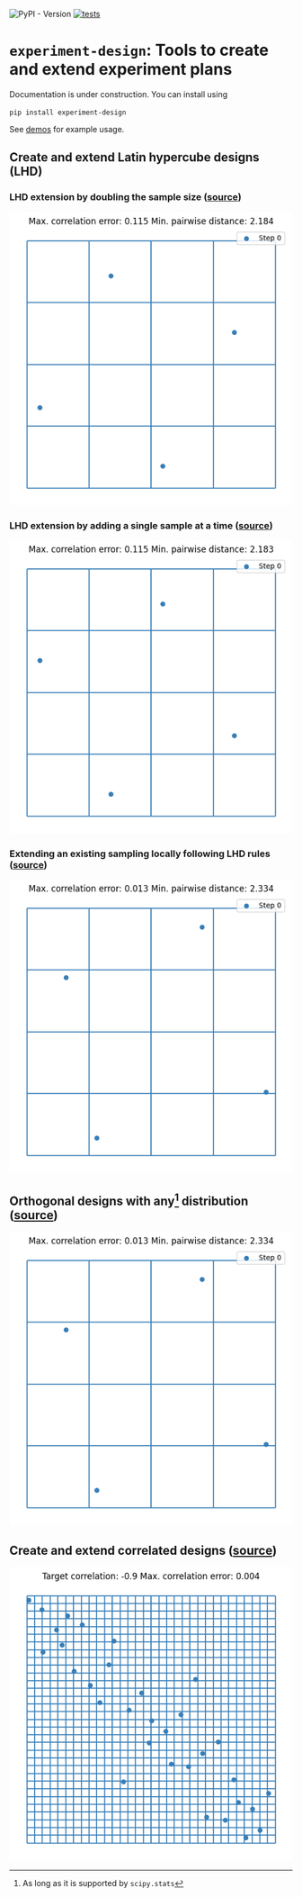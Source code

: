 ![PyPI - Version](https://img.shields.io/pypi/v/experiment-design)
[![tests](https://github.com/canbooo/experimental-design/actions/workflows/tests.yml/badge.svg)](https://github.com/canbooo/experimental-design/actions/workflows/tests.yml)

# `experiment-design`: Tools to create and extend experiment plans

Documentation is under construction. You can install using

`pip install experiment-design`

See  [demos](./demos) for example usage.

## Create and extend Latin hypercube designs (LHD)

### LHD extension by doubling the sample size ([source](https://github.com/canbooo/experiment-design/blob/main/demos/lhs_sampling_extension_by_doubling.py))
![LHS extension by doubling](docs/source/images/lhs_extension_by_doubling.gif)

### LHD extension by adding a single sample at a time ([source](https://github.com/canbooo/experiment-design/blob/main/demos/lhs_sampling_extension_constant.py))
![LHS extension one by one](docs/source/images/lhs_extension_by_constant.gif)

### Extending an existing sampling locally following LHD rules ([source](https://github.com/canbooo/experiment-design/blob/main/demos/lhs_sampling_local_extension.py))
![Local LHS extension](docs/source/images/lhs_extension_local.gif)

## Orthogonal designs with any[^1] distribution ([source](https://github.com/canbooo/experiment-design/blob/main/demos/orthogonal_sampling_extension_by_doubling.py))
![OS extension by doubling](docs/source/images/os_extension_by_doubling.gif)

[^1]: As long as it is supported by `scipy.stats`

## Create and extend correlated designs ([source](https://github.com/canbooo/experiment-design/blob/main/demos/lhs_sampling_nonzero_correlation.py))

![Correlated LHS](docs/source/images/lhs_correlation.gif)
